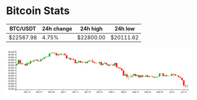 # Bitcoin Stats

BTC/USDT|24h change|24h high|24h low|
|---|---|---|---|
|$22567.98|4.75%|$22800.00|$20111.62|

<img src="./chart.svg">
